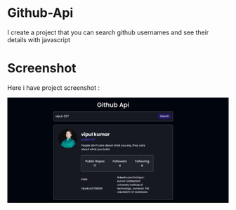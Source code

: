 # Github-Api
I create a project that you can search github usernames and see their details with javascript

# Screenshot
Here i have project screenshot :

![screenshot](Screenshot.png)

